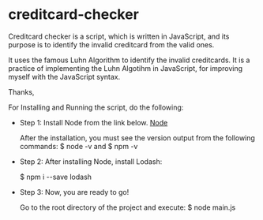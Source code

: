 ﻿# creditcard-checker

Creditcard checker is a script, which is written in JavaScript, and its purpose is to identify the invalid creditcard from the valid ones.

It uses the famous Luhn Algorithm to identify the invalid creditcards.
It is a practice of implementing the Luhn Algotihm in JavaScript, for improving myself with the JavaScript syntax.

Thanks,


For Installing and Running the script, do the following: 

+ Step 1: 
    Install Node from the link below.
    [Node](https://nodejs.org/en/download/current/)

    After the installation, you must see the version output from the following commands:
    $ node -v
    and
    $ npm -v

+ Step 2:
    After installing Node, install Lodash:

    $ npm i --save lodash

+ Step 3: Now, you are ready to go!

    Go to the root directory of the project and execute:
    $ node main.js


